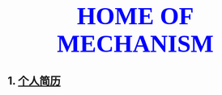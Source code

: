 # <center><font face='微软雅黑' size=50 color=blue>HOME OF MECHANISM</font></center>
## 1. [个人简历](post/2021-2-24-resume.md)

